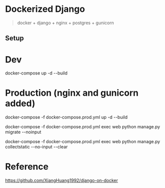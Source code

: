 # Dockerized Django
> docker + django + nginx + postgres + gunicorn

## Setup

# Dev
docker-compose up -d --build 

# Production (nginx and gunicorn added)
docker-compose -f docker-compose.prod.yml  up -d --build

docker-compose -f docker-compose.prod.yml exec web python manage.py migrate --noinput

docker-compose -f docker-compose.prod.yml exec web python manage.py collectstatic --no-input --clear 


# Reference

https://github.com/XiangHuang1992/django-on-docker
